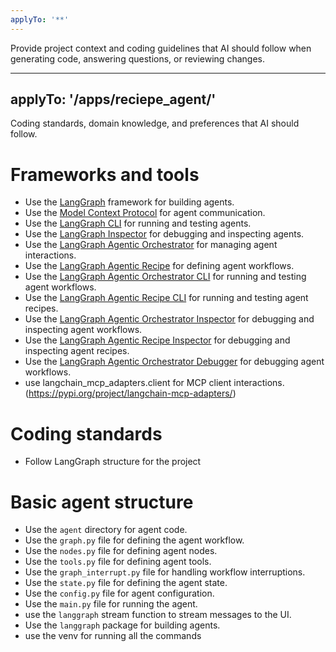 ```yaml
---
applyTo: '**'
---
```

Provide project context and coding guidelines that AI should follow when generating code, answering questions, or reviewing changes.

---
applyTo: '**/apps/reciepe_agent/**'
---
Coding standards, domain knowledge, and preferences that AI should follow.

# Frameworks and tools
- Use the [LangGraph](https://langchain.com/docs/langgraph) framework for building agents.
- Use the [Model Context Protocol](https://modelcontextprotocol.org/) for agent communication.
- Use the [LangGraph CLI](https://langchain.com/docs/langgraph/cli) for running and testing agents.
- Use the [LangGraph Inspector](https://langchain.com/docs/langgraph/inspector) for debugging and inspecting agents.
- Use the [LangGraph Agentic Orchestrator](https://langchain.com/docs/langgraph/agentic-orchestrator) for managing agent interactions.
- Use the [LangGraph Agentic Recipe](https://langchain.com/docs/langgraph/agentic-recipe) for defining agent workflows.
- Use the [LangGraph Agentic Orchestrator CLI](https://langchain.com/docs/langgraph/agentic-orchestrator/cli) for running and testing agent workflows.
- Use the [LangGraph Agentic Recipe CLI](https://langchain.com/docs/langgraph/agentic-recipe/cli) for running and testing agent recipes.
- Use the [LangGraph Agentic Orchestrator Inspector](https://langchain.com/docs/langgraph/agentic-orchestrator/inspector) for debugging and inspecting agent workflows.
- Use the [LangGraph Agentic Recipe Inspector](https://langchain.com/docs/langgraph/agentic-recipe/inspector) for debugging and inspecting agent recipes.
- Use the [LangGraph Agentic Orchestrator Debugger](https://langchain.com/docs/langgraph/agentic-orchestrator/debugger) for debugging agent workflows.
- use langchain_mcp_adapters.client for MCP client interactions. (https://pypi.org/project/langchain-mcp-adapters/)

# Coding standards
- Follow LangGraph structure for the project

# Basic agent structure
- Use the `agent` directory for agent code.
- Use the `graph.py` file for defining the agent workflow.
- Use the `nodes.py` file for defining agent nodes.
- Use the `tools.py` file for defining agent tools.
- Use the `graph_interrupt.py` file for handling workflow interruptions.
- Use the `state.py` file for defining the agent state.
- Use the `config.py` file for agent configuration.
- Use the `main.py` file for running the agent.
- use the `langgraph` stream function to stream messages to the UI.
- Use the `langgraph` package for building agents.
- use the venv for running all the commands


